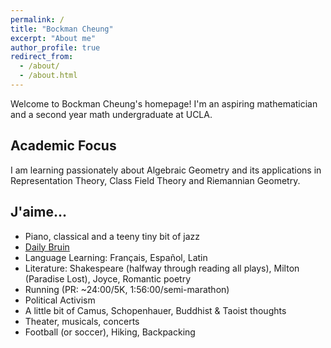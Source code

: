 ```yaml
---
permalink: /
title: "Bockman Cheung"
excerpt: "About me"
author_profile: true
redirect_from: 
  - /about/
  - /about.html
---
```



Welcome to Bockman Cheung's homepage! I'm an aspiring mathematician and a second year math undergraduate at UCLA. 

Academic Focus
------
I am learning passionately about Algebraic Geometry and its applications in Representation Theory, Class Field Theory and Riemannian Geometry.

J'aime...
------
* Piano, classical and a teeny tiny bit of jazz
* <a href="https://dailybruin.com/author/bockman-cheung"> Daily Bruin </a>
* Language Learning: Français, Español, Latin
* Literature: Shakespeare (halfway through reading all plays), Milton (Paradise Lost), Joyce, Romantic poetry
* Running (PR: ~24\:00/5K, 1\:56\:00/semi-marathon) 
* Political Activism
* A little bit of Camus, Schopenhauer, Buddhist & Taoist thoughts
* Theater, musicals, concerts
* Football (or soccer), Hiking, Backpacking
